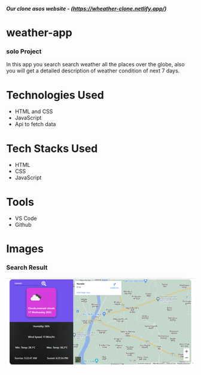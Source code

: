 ***Our clone asos website - (https://wheather-clone.netlify.app/)***
# weather-app
### solo Project
In this app you search search weather all the places over the globe, also you will get a detailed description of weather condition of next 7 days.

# Technologies Used
* HTML and CSS
* JavaScript
* Api to fetch data

# Tech Stacks Used
* HTML
* CSS
* JavaScript

# Tools
* VS Code
* Github


# Images

### Search Result
![image](https://github.com/AdarshKhatri1/Weather-app/blob/master/Ss/Search%20Result.png)
